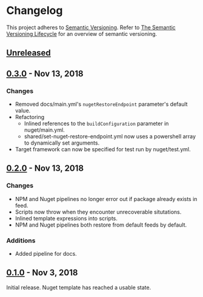 # Changelog
This project adheres to [Semantic Versioning](http://semver.org/spec/v2.0.0.html). Refer to 
[The Semantic Versioning Lifecycle](https://www.jeremytcd.com/articles/the-semantic-versioning-lifecycle)
for an overview of semantic versioning.

## [Unreleased](https://github.com/JeringTech/DevOps.AzurePipelines/compare/0.3.0...HEAD)

## [0.3.0](https://github.com/JeringTech/DevOps.AzurePipelines/compare/0.2.0...0.3.0) - Nov 13, 2018
### Changes
- Removed docs/main.yml's `nugetRestoreEndpoint` parameter's default value.
- Refactoring
    - Inlined references to the `buildConfiguration` parameter in nuget/main.yml.
    - shared/set-nuget-restore-endpoint.yml now uses a powershell array to dynamically set arguments.
- Target framework can now be specified for test run by nuget/test.yml.

## [0.2.0](https://github.com/JeringTech/DevOps.AzurePipelines/compare/0.1.0...0.2.0) - Nov 13, 2018
### Changes
- NPM and Nuget pipelines no longer error out if package already exists in feed.
- Scripts now throw when they encounter unrecoverable situtations.
- Inlined template expressions into scripts.
- NPM and Nuget pipelines both restore from default feeds by default.
### Additions
- Added pipeline for docs.

## [0.1.0](https://github.com/JeringTech/DevOps.AzurePipelines/tree/0.1.0) - Nov 3, 2018
Initial release. Nuget template has reached a usable state.